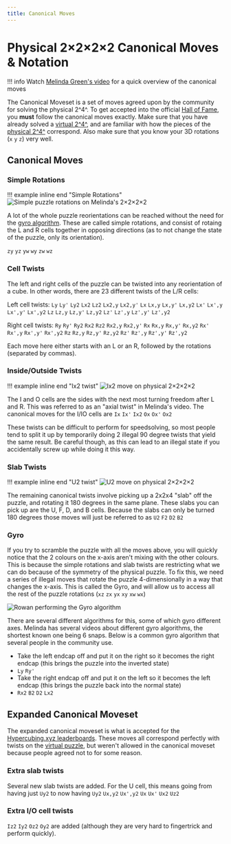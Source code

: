 ```yaml
---
title: Canonical Moves
---
```


# Physical 2×2×2×2 Canonical Moves & Notation

!!! info
    Watch [Melinda Green's video](https://www.youtube.com/watch/DzRH8BOJL8Q) for a quick overview of the canonical moves

The Canonical Moveset is a set of moves agreed upon by the community for solving the physical 2^4^. To get accepted into the official [Hall of Fame](https://superliminal.com/cube/2x2x2x2/#solutions), you **must** follow the canonical moves exactly. Make sure that you have already solved a [virtual 2^4^](/puzzles/2x2x2x2.md), and are familiar with how the pieces of the [physical 2^4^](/puzzles/physical/2x2x2x2/index.md) correspond. Also make sure that you know your 3D rotations (`x` `y` `z`) very well.

## Canonical Moves

### Simple Rotations

!!! example inline end "Simple Rotations"
    ![Simple puzzle rotations on Melinda's 2×2×2×2](https://assets.hypercubing.xyz/img/phys/melinda_2x2x2x2_rotations.png)

A lot of the whole puzzle reorientations can be reached without the need for the [gyro algorithm](#gyro). These are called simple rotations, and consist of rotaing the L and R cells together in opposing directions (as to not change the state of the puzzle, only its orientation).

`zy` `yz` `yw` `wy` `zw` `wz`

### Cell Twists

The left and right cells of the puzzle can be twisted into any reorientation of a cube. In other words, there are 23 different twists of the L/R cells:

Left cell twists: `Ly` `Ly'` `Ly2` `Lx2` `Lz2` `Lx2,y` `Lx2,y'` `Lx` `Lx,y` `Lx,y'` `Lx,y2` `Lx'` `Lx',y` `Lx',y'` `Lx',y2` `Lz` `Lz,y` `Lz,y'` `Lz,y2` `Lz'` `Lz',y` `Lz',y'` `Lz',y2`

Right cell twists: `Ry` `Ry'` `Ry2` `Rx2` `Rz2` `Rx2,y` `Rx2,y'` `Rx` `Rx,y` `Rx,y'` `Rx,y2` `Rx'` `Rx',y` `Rx',y'` `Rx',y2` `Rz` `Rz,y` `Rz,y'` `Rz,y2` `Rz'` `Rz',y` `Rz',y'` `Rz',y2`

Each move here either starts with an L or an R, followed by the rotations (separated by commas).

### Inside/Outside Twists

!!! example inline end "Ix2 twist"
    ![Ix2 move on physical 2×2×2×2](https://assets.hypercubing.xyz/img/phys/melinda_2x2x2x2_canonical_Ix2.png)

The I and O cells are the sides with the next most turning freedom after L and R. This was referred to as an "axial twist" in Melinda's video. The canonical moves for the I/IO cells are `Ix` `Ix'` `Ix2` `Ox` `Ox'` `Ox2`

These twists can be difficult to perform for speedsolving, so most people tend to split it up by temporarily doing 2 illegal 90 degree twists that yield the same result. Be careful though, as this can lead to an illegal state if you accidentally screw up while doing it this way.


### Slab Twists

!!! example inline end "U2 twist"
    ![U2 move on physical 2×2×2×2](https://assets.hypercubing.xyz/img/phys/melinda_2x2x2x2_canonical_U2.png)

The remaining canonical twists involve picking up a 2x2x4 "slab" off the puzzle, and rotating it 180 degrees in the same plane. These slabs you can pick up are the U, F, D, and B cells. Because the slabs can only be turned 180 degrees those moves will just be referred to as `U2` `F2` `D2` `B2`


### Gyro

If you try to scramble the puzzle with all the moves above, you will quickly notice that the 2 colours on the x-axis aren't mixing with the other colours. This is because the simple rotations and slab twists are restricting what we can do because of the symmetry of the physical puzzle. To fix this, we need a series of illegal moves that rotate the puzzle 4-dimensionally in a way that changes the x-axis. This is called the Gyro, and will allow us to access all the rest of the puzzle rotations (`xz` `zx` `yx` `xy` `xw` `wx`)

![Rowan performing the Gyro algorithm](https://assets.hypercubing.xyz/img/phys/melinda_2x2x2x2_gyro.gif)

There are several different algorithms for this, some of which gyro different axes. Melinda has several videos about different gyro algorithms, the shortest known one being 6 snaps. Below is a common gyro algorithm that several people in the community use.

- Take the left endcap off and put it on the right so it becomes the right endcap (this brings the puzzle into the inverted state)
- `Ly` `Ry'`
- Take the right endcap off and put it on the left so it becomes the left endcap (this brings the puzzle back into the normal state)
- `Rx2` `B2` `D2` `Lx2`

## Expanded Canonical Moveset

The expanded canonical moveset is what is accepted for the [Hypercubing.xyz leaderboards](/leaderboards/index.md). These moves all correspond perfectly with twists on the [virtual puzzle](/puzzles/2x2x2x2.md), but weren't allowed in the canonical moveset because people agreed not to for some reason.

### Extra slab twists

Several new slab twists are added. For the U cell, this means going from having just `Uy2` to now having `Uy2` `Ux,y2` `Ux',y2` `Ux` `Ux'` `Ux2` `Uz2`

### Extra I/O cell twists

`Iz2` `Iy2` `Oz2` `Oy2` are added (although they are very hard to fingertrick and perform quickly).
